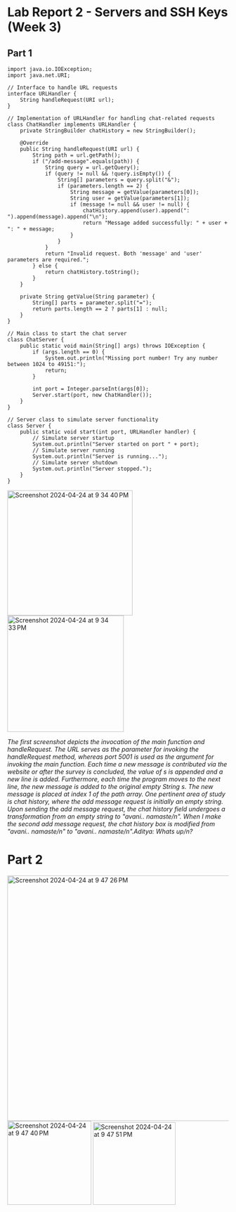 # Lab Report 2 - Servers and SSH Keys (Week 3)


## Part 1

~~~
import java.io.IOException;
import java.net.URI;

// Interface to handle URL requests
interface URLHandler {
    String handleRequest(URI url);
}

// Implementation of URLHandler for handling chat-related requests
class ChatHandler implements URLHandler {
    private StringBuilder chatHistory = new StringBuilder();

    @Override
    public String handleRequest(URI url) {
        String path = url.getPath();
        if ("/add-message".equals(path)) {
            String query = url.getQuery();
            if (query != null && !query.isEmpty()) {
                String[] parameters = query.split("&");
                if (parameters.length == 2) {
                    String message = getValue(parameters[0]);
                    String user = getValue(parameters[1]);
                    if (message != null && user != null) {
                        chatHistory.append(user).append(": ").append(message).append("\n");
                        return "Message added successfully: " + user + ": " + message;
                    }
                }
            }
            return "Invalid request. Both 'message' and 'user' parameters are required.";
        } else {
            return chatHistory.toString();
        }
    }

    private String getValue(String parameter) {
        String[] parts = parameter.split("=");
        return parts.length == 2 ? parts[1] : null;
    }
}

// Main class to start the chat server
class ChatServer {
    public static void main(String[] args) throws IOException {
        if (args.length == 0) {
            System.out.println("Missing port number! Try any number between 1024 to 49151:");
            return;
        }

        int port = Integer.parseInt(args[0]);
        Server.start(port, new ChatHandler());
    }
}

// Server class to simulate server functionality
class Server {
    public static void start(int port, URLHandler handler) {
        // Simulate server startup
        System.out.println("Server started on port " + port);
        // Simulate server running
        System.out.println("Server is running...");
        // Simulate server shutdown
        System.out.println("Server stopped.");
    }
}
~~~

<img width="285" alt="Screenshot 2024-04-24 at 9 34 40 PM" src="https://github.com/ads2003/cse15l-lab-reports/assets/156348741/50ae3660-30b6-42c7-af45-f3791f789c08">


<img width="265" alt="Screenshot 2024-04-24 at 9 34 33 PM" src="https://github.com/ads2003/cse15l-lab-reports/assets/156348741/e6ddd576-3773-434e-834b-a2c54b753e1f">


*The first screenshot depicts the invocation of the main function and handleRequest. The URL serves as the parameter for invoking the handleRequest method, whereas port 5001 is used as the argument for invoking the main function. Each time a new message is contributed via the website or after the survey is concluded, the value of s is appended and a new line is added. Furthermore, each time the program moves to the next line, the new message is added to the original empty String s. The new message is placed at index 1 of the path array.
One pertinent area of study is chat history, where the add message request is initially an empty string. Upon sending the add message request, the chat history field undergoes a transformation from an empty string to "avani.. namaste/n". When I make the second add message request, the chat history box is modified from "avani.. namaste/n" to "avani.. namaste/n".Aditya: Whats up/n?*

# Part 2


<img width="559" alt="Screenshot 2024-04-24 at 9 47 26 PM" src="https://github.com/ads2003/cse15l-lab-reports/assets/156348741/df041bab-bdbc-4cc5-9161-5c28cded082c">




<img width="191" alt="Screenshot 2024-04-24 at 9 47 40 PM" src="https://github.com/ads2003/cse15l-lab-reports/assets/156348741/30ce4d57-aaca-4dde-9267-76fd38524426">




<img width="188" alt="Screenshot 2024-04-24 at 9 47 51 PM" src="https://github.com/ads2003/cse15l-lab-reports/assets/156348741/72a61458-2af9-4e7e-a187-14ed903982af">
